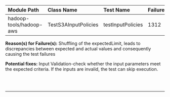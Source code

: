 | Module Path | Class Name | Test Name | Failures | Errors |
| :----------- | :--------- | :-------- | :------- | :----- |
| hadoop-tools/hadoop-aws | TestS3AInputPolicies | testInputPolicies | 1312 | 0 |

**Reason(s) for Failure(s):**
Shuffling of the expectedLimit, leads to discrepancies between expected and actual values and consequently causing the test failures

**Potential fixes:** Input Validation-check whether the input parameters meet the expected criteria. If the inputs are invalid, the test can skip execution.







<br><br>
________
